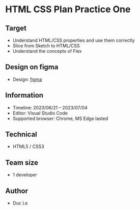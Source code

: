# HTML CSS Plan Practice One

## Target

- Understand HTML/CSS properties and use them correctly
- Slice from Sketch to HTML/CSS
- Understand the concepts of Flex

## Design on figma

- Design: [figma](https://www.figma.com/file/Hpr0uuvLwKKLp0q5svPBH2/practice-html-css?node-id=0%3A1&mode=dev)

## Information

- Timeline: 2023/06/21 – 2023/07/04
- Editor: Visual Studio Code
- Supported browser: Chrome, MS Edge lasted

## Technical

- HTML5 / CSS3

## Team size

- 1 developer

## Author

- Duc Le

